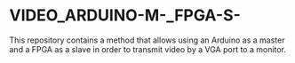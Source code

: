 # VIDEO_ARDUINO-M-_FPGA-S-
This repository contains a method that allows using an Arduino as a master and a FPGA as a slave in order to transmit video by a VGA port to a monitor. 
